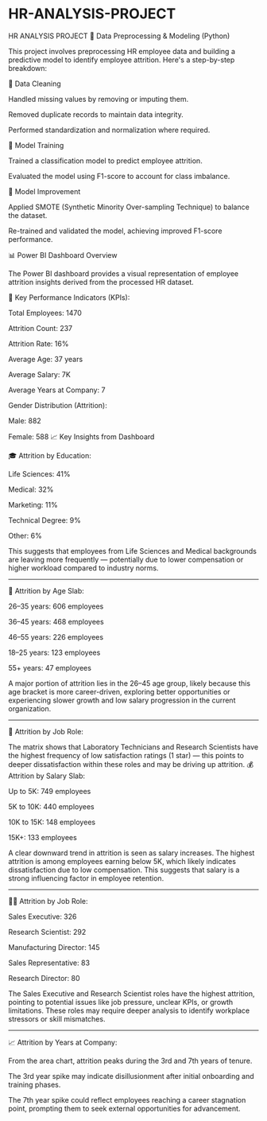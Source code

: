 # HR-ANALYSIS-PROJECT
HR ANALYSIS PROJECT
🧹 Data Preprocessing & Modeling (Python)

This project involves preprocessing HR employee data and building a predictive model to identify employee attrition. Here's a step-by-step breakdown:

🔄 Data Cleaning

Handled missing values by removing or imputing them.

Removed duplicate records to maintain data integrity.

Performed standardization and normalization where required.


🧠 Model Training

Trained a classification model to predict employee attrition.

Evaluated the model using F1-score to account for class imbalance.


🧪 Model Improvement

Applied SMOTE (Synthetic Minority Over-sampling Technique) to balance the dataset.

Re-trained and validated the model, achieving improved F1-score performance.

📊 Power BI Dashboard Overview

The Power BI dashboard provides a visual representation of employee attrition insights derived from the processed HR dataset.

📌 Key Performance Indicators (KPIs):

Total Employees: 1470

Attrition Count: 237

Attrition Rate: 16%

Average Age: 37 years

Average Salary: 7K

Average Years at Company: 7

Gender Distribution (Attrition):

Male: 882

Female: 588
📈 Key Insights from Dashboard

🎓 Attrition by Education:

Life Sciences: 41%

Medical: 32%

Marketing: 11%

Technical Degree: 9%

Other: 6%


This suggests that employees from Life Sciences and Medical backgrounds are leaving more frequently — potentially due to lower compensation or higher workload compared to industry norms.


---

👥 Attrition by Age Slab:

26–35 years: 606 employees

36–45 years: 468 employees

46–55 years: 226 employees

18–25 years: 123 employees

55+ years: 47 employees


A major portion of attrition lies in the 26–45 age group, likely because this age bracket is more career-driven, exploring better opportunities or experiencing slower growth and low salary progression in the current organization.


---

🧪 Attrition by Job Role:

The matrix shows that Laboratory Technicians and Research Scientists have the highest frequency of low satisfaction ratings (1 star) — this points to deeper dissatisfaction within these roles and may be driving up attrition.
💰 Attrition by Salary Slab:

Up to 5K: 749 employees

5K to 10K: 440 employees

10K to 15K: 148 employees

15K+: 133 employees


A clear downward trend in attrition is seen as salary increases. The highest attrition is among employees earning below 5K, which likely indicates dissatisfaction due to low compensation. This suggests that salary is a strong influencing factor in employee retention.


---

🧑‍💼 Attrition by Job Role:

Sales Executive: 326

Research Scientist: 292

Manufacturing Director: 145

Sales Representative: 83

Research Director: 80


The Sales Executive and Research Scientist roles have the highest attrition, pointing to potential issues like job pressure, unclear KPIs, or growth limitations. These roles may require deeper analysis to identify workplace stressors or skill mismatches.


---

📈 Attrition by Years at Company:

From the area chart, attrition peaks during the 3rd and 7th years of tenure.

The 3rd year spike may indicate disillusionment after initial onboarding and training phases.

The 7th year spike could reflect employees reaching a career stagnation point, prompting them to seek external opportunities for advancement.
